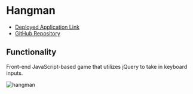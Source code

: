 # Hangman

* [Deployed Application Link](https://moviehangman.herokuapp.com/)
* [GitHub Repository](https://github.com/colinmcdaniel/Hangman)

## Functionality

Front-end JavaScript-based game that utilizes jQuery to take in keyboard inputs.

![hangman](https://cloud.githubusercontent.com/assets/18273101/21715573/2dfeb85e-d3ba-11e6-8a02-a49458570558.gif)
